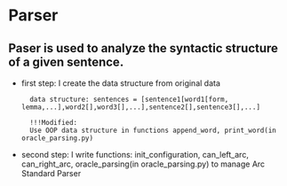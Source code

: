 # Parser
## Paser is used to analyze the syntactic structure of a given sentence.

- first step: I create the data structure from original data

        data structure: sentences = [sentence1[word1[form, lemma,...],word2[],word3[],...],sentence2[],sentence3[],...]

        !!!Modified:
        Use OOP data structure in functions append_word, print_word(in oracle_parsing.py)
- second step: I write functions: init_configuration, can_left_arc, can_right_arc, oracle_parsing(in oracle_parsing.py)
			   to manage Arc Standard Parser